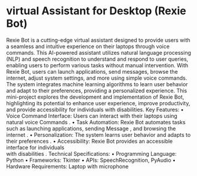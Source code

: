 # virtual Assistant for Desktop (Rexie Bot)
Rexie Bot is a cutting-edge virtual assistant designed to provide users with a seamless and 
intuitive experience on their laptops through voice commands. This AI-powered assistant 
utilizes natural language processing (NLP) and speech recognition to understand and respond to 
user queries, enabling users to perform various tasks without manual intervention. With Rexie 
Bot, users can launch applications, send messages, browse the internet, adjust system settings, 
and more using simple voice commands. The system integrates machine learning algorithms to 
learn user behavior and adapt to their preferences, providing a personalized experience. This 
mini-project explores the development and implementation of Rexie Bot, highlighting its 
potential to enhance user experience, improve productivity, and provide accessibility for 
individuals with disabilities. 
Key Features: 
•  Voice Command Interface: Users can interact with their laptops using natural voice 
Commands . 
•     Task Automation: Rexie Bot automates tasks such as launching applications, sending 
Message , and  browsing the internet . 
•      Personalization: The system learns user behavior and adapts to their preferences . 
•      Accessibility: Rexie Bot provides an accessible interface for individuals  
with  disabilities . 
Technical Specifications: 
•    Programming Language: Python 
•    Frameworks: Tkinter 
•     APIs: SpeechRecognition, PyAudio 
•      Hardware Requirements: Laptop with microphone 
